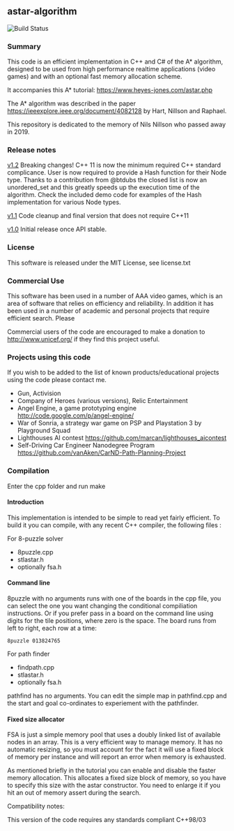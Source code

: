 ## astar-algorithm

![Build Status](https://github.com/justinhj/astar-algorithm-cpp/workflows/C/C++%20CI/badge.svg)

### Summary

This code is an efficient implementation in C++ and C# of the A* algorithm, designed to be used from high performance realtime applications (video games) and with an optional fast memory allocation scheme.

It accompanies this A* tutorial:
https://www.heyes-jones.com/astar.php

The A* algorithm was described in the paper https://ieeexplore.ieee.org/document/4082128 by Hart, Nillson and Raphael. 

This repository is dedicated to the memory of Nils Nillson who passed away in 2019.

### Release notes

[v1.2](https://github.com/justinhj/astar-algorithm-cpp/releases/tag/v1.2) 
Breaking changes! C++ 11 is now the minimum required C++ standard complicance.
User is now required to provide a Hash function for their Node type. Thanks to a contribution from @btdubs the closed 
list is now an unordered_set and this greatly speeds up the execution time of the algorithm.
Check the included demo code for examples of the Hash implementation for various Node types.

[v1.1](https://github.com/justinhj/astar-algorithm-cpp/releases/tag/v1.1) 
Code cleanup and final version that does not require C++11

[v1.0](https://github.com/justinhj/astar-algorithm-cpp/releases/tag/v1.0) 
Initial release once API stable.

### License

This software is released under the MIT License, see license.txt

### Commercial Use

This software has been used in a number of AAA video games, which is an area of software that relies on efficiency and reliability. In addition it has been used in a number of academic and personal projects that require efficient search. Please 

Commercial users of the code are encouraged to make a donation to http://www.unicef.org/ if they find this project useful.

### Projects using this code

If you wish to be added to the list of known products/educational projects using the code please contact me.

* Gun, Activision
* Company of Heroes (various versions), Relic Entertainment
* Angel Engine, a game prototyping engine http://code.google.com/p/angel-engine/
* War of Sonria, a strategy war game on PSP and Playstation 3 by Playground Squad
* Lighthouses AI contest https://github.com/marcan/lighthouses_aicontest
* Self-Driving Car Engineer Nanodegree Program https://github.com/vanAken/CarND-Path-Planning-Project

### Compilation

Enter the cpp folder and run make

#### Introduction

This implementation is intended to be simple to read yet fairly
efficient. To build it you can compile, with any recent C++ compiler,
the following files :

For 8-puzzle solver

* 8puzzle.cpp
* stlastar.h
* optionally fsa.h

#### Command line 

8puzzle with no arguments runs with one of the boards in the cpp file, you can
select the one you want changing the conditional compiliation instructions. Or if you
prefer pass in a board on the command line using digits for the tile positions, where
zero is the space. The board runs from left to right, each row at a time:
	
    8puzzle 013824765

For path finder 
* findpath.cpp
* stlastar.h
* optionally fsa.h

pathfind has no arguments. You can edit the simple map in pathfind.cpp and the start 
and goal co-ordinates to experiement with the pathfinder.

#### Fixed size allocator

FSA is just a simple memory pool that uses a doubly linked list of available nodes in an array. This is 
a very efficient way to manage memory. It has no automatic resizing, so you must account for the fact it 
will use a fixed block of memory per instance and will report an error when memory is exhausted.

As mentioned briefly in the tutorial you can enable and disable the faster memory allocation. This allocates 
a fixed size block of memory, so you have to specify this size with the astar constructor. You need to enlarge 
it if you hit an out of memory assert during the search.

Compatibility notes:

This version of the code requires any standards compliant C++98/03 

